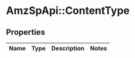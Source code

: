 # AmzSpApi::ContentType

## Properties
Name | Type | Description | Notes
------------ | ------------- | ------------- | -------------

